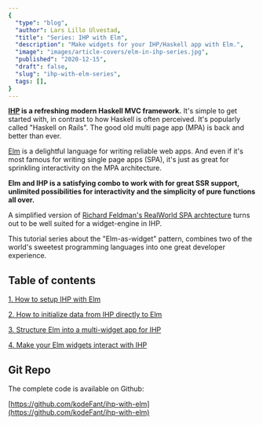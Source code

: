 ```yaml
---
{
  "type": "blog",
  "author": Lars Lillo Ulvestad,
  "title": "Series: IHP with Elm",
  "description": "Make widgets for your IHP/Haskell app with Elm.",
  "image": "images/article-covers/elm-in-ihp-series.jpg",
  "published": "2020-12-15",
  "draft": false,
  "slug": "ihp-with-elm-series",
  tags: [],
}
---
```


**[IHP](https://ihp.digitallyinduced.com/) is a refreshing modern Haskell MVC framework.** It's simple to get started with, in contrast to how Haskell is often perceived. It's popularly called "Haskell on Rails". The good old multi page app (MPA) is back and better than ever.

[Elm](https://elm-lang.org/) is a delightful language for writing reliable web apps. And even if it's most famous for writing single page apps (SPA), it's just as great for sprinkling interactivity on the MPA architecture. 

**Elm and IHP is a satisfying combo to work with for great SSR support, unlimited possibilities for interactivity and the simplicity of pure functions all over.**

A simplified version of [Richard Feldman's RealWorld SPA archtecture](https://github.com/rtfeldman/elm-spa-example) turns out to be well suited for a widget-engine in IHP.

This tutorial series about the "Elm-as-widget" pattern, combines two of the world's sweetest programming languages into one great developer experience.


## Table of contents

[1. How to setup IHP with Elm](blog/ihp-with-elm)

[2. How to initialize data from IHP directly to Elm](blog/passing-flags-from-ihp-to-elm)

[3. Structure Elm into a multi-widget app for IHP](blog/structure-elm-into-a-multi-widget-app-for-ihp)

[4. Make your Elm widgets interact with IHP](blog/http-requests-from-elm-to-ihp)

## Git Repo

The complete code is available on Github:

[https://github.com/kodeFant/ihp-with-elm](https://github.com/kodeFant/ihp-with-elm)
